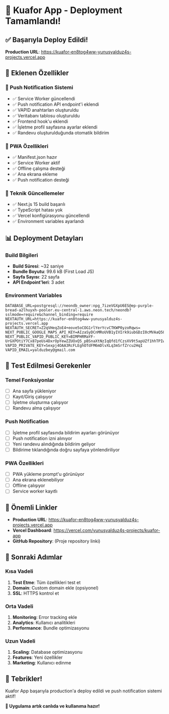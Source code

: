 # 🎉 Kuafor App - Deployment Tamamlandı!

## ✅ Başarıyla Deploy Edildi!

**Production URL**: https://kuafor-en8tog4ww-yunusyalduz4s-projects.vercel.app

## 🚀 Eklenen Özellikler

### 🔔 Push Notification Sistemi
- ✅ Service Worker güncellendi
- ✅ Push notification API endpoint'i eklendi
- ✅ VAPID anahtarları oluşturuldu
- ✅ Veritabanı tablosu oluşturuldu
- ✅ Frontend hook'u eklendi
- ✅ İşletme profil sayfasına ayarlar eklendi
- ✅ Randevu oluşturulduğunda otomatik bildirim

### 📱 PWA Özellikleri
- ✅ Manifest.json hazır
- ✅ Service Worker aktif
- ✅ Offline çalışma desteği
- ✅ Ana ekrana ekleme
- ✅ Push notification desteği

### 🔧 Teknik Güncellemeler
- ✅ Next.js 15 build başarılı
- ✅ TypeScript hatası yok
- ✅ Vercel konfigürasyonu güncellendi
- ✅ Environment variables ayarlandı

## 📊 Deployment Detayları

### Build Bilgileri
- **Build Süresi**: ~32 saniye
- **Bundle Boyutu**: 99.6 kB (First Load JS)
- **Sayfa Sayısı**: 22 sayfa
- **API Endpoint'leri**: 3 adet

### Environment Variables
```env
DATABASE_URL=postgresql://neondb_owner:npg_7izeVGXpU6ES@ep-purple-bread-a2lhuyxh-pooler.eu-central-1.aws.neon.tech/neondb?sslmode=require&channel_binding=require
NEXTAUTH_URL=https://kuafor-en8tog4ww-yunusyalduz4s-projects.vercel.app
NEXTAUTH_SECRET=Z2qVHeqZoE4+eove5oCOG1rlYerYcvCTKWP0yzoRqws=
NEXT_PUBLIC_GOOGLE_MAPS_API_KEY=AIzaSyDCnMRoUVB1yIVIrk9iubGDzI0cMVAaQ58
NEXT_PUBLIC_VAPID_PUBLIC_KEY=BIMPHRMaYF-UrGXPOtiY7Cx87peUs4DxrOpYewZZUOxQ5_pBSnaXtNzIqQfd1fCzsXV9t5apUZf1hhTPIwOtqsQ
VAPID_PRIVATE_KEY=Sexpj4OAA3RcFLEghOTdFM6mDlvXLq3mSrfZrcu2HqI
VAPID_EMAIL=yalduzbey@gmail.com
```

## 🧪 Test Edilmesi Gerekenler

### Temel Fonksiyonlar
- [ ] Ana sayfa yükleniyor
- [ ] Kayıt/Giriş çalışıyor
- [ ] İşletme oluşturma çalışıyor
- [ ] Randevu alma çalışıyor

### Push Notification
- [ ] İşletme profil sayfasında bildirim ayarları görünüyor
- [ ] Push notification izni alınıyor
- [ ] Yeni randevu alındığında bildirim geliyor
- [ ] Bildirime tıklandığında doğru sayfaya yönlendiriliyor

### PWA Özellikleri
- [ ] PWA yükleme prompt'u görünüyor
- [ ] Ana ekrana eklenebiliyor
- [ ] Offline çalışıyor
- [ ] Service worker kayıtlı

## 🔗 Önemli Linkler

- **Production URL**: https://kuafor-en8tog4ww-yunusyalduz4s-projects.vercel.app
- **Vercel Dashboard**: https://vercel.com/yunusyalduz4s-projects/kuafor-app
- **GitHub Repository**: (Proje repository linki)

## 🎯 Sonraki Adımlar

### Kısa Vadeli
1. **Test Etme**: Tüm özellikleri test et
2. **Domain**: Custom domain ekle (opsiyonel)
3. **SSL**: HTTPS kontrol et

### Orta Vadeli
1. **Monitoring**: Error tracking ekle
2. **Analytics**: Kullanıcı analitikleri
3. **Performance**: Bundle optimizasyonu

### Uzun Vadeli
1. **Scaling**: Database optimizasyonu
2. **Features**: Yeni özellikler
3. **Marketing**: Kullanıcı edinme

## 🎉 Tebrikler!

Kuafor App başarıyla production'a deploy edildi ve push notification sistemi aktif! 

**🚀 Uygulama artık canlıda ve kullanıma hazır!**
